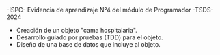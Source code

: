 -ISPC- Evidencia de aprendizaje N°4 del módulo de Programador -TSDS- 2024

- Creación de un objeto "cama hospitalaria".
- Desarrollo guiado por pruebas (TDD) para el objeto.
- Diseño de una base de datos que incluye al objeto.
